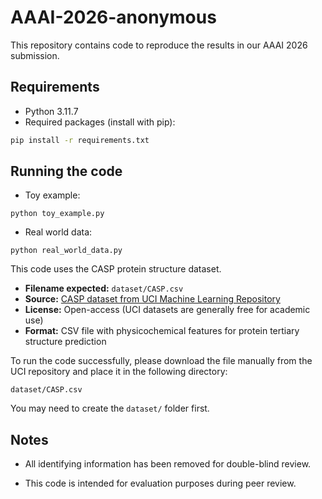 # AAAI-2026-anonymous

This repository contains code to reproduce the results in our AAAI 2026 submission.

## Requirements

- Python 3.11.7
- Required packages (install with pip):

``` bash
pip install -r requirements.txt
```
## Running the code
- Toy example:
```
python toy_example.py
```

- Real world data:
```
python real_world_data.py
```

This code uses the CASP protein structure dataset.

- **Filename expected:** `dataset/CASP.csv`
- **Source:** [CASP dataset from UCI Machine Learning Repository](https://archive.ics.uci.edu/ml/datasets/Physicochemical+Properties+of+Protein+Tertiary+Structure)
- **License:** Open-access (UCI datasets are generally free for academic use)
- **Format:** CSV file with physicochemical features for protein tertiary structure prediction

To run the code successfully, please download the file manually from the UCI repository and place it in the following directory:
```
dataset/CASP.csv
```
You may need to create the `dataset/` folder first.



## Notes
- All identifying information has been removed for double-blind review.

- This code is intended for evaluation purposes during peer review.

